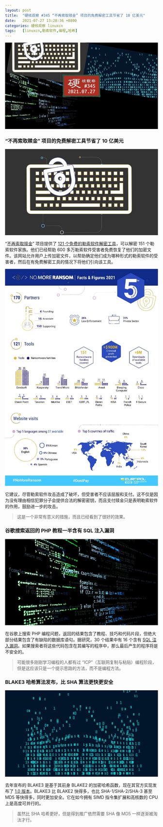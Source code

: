 ```yaml
---
layout: post
title:	"硬核观察 #345 “不再索取赎金” 项目的免费解密工具节省了 10 亿美元"
date:	2021-07-27 13:28:36 +0800 
categories:	硬核观察 linuxcn 
tags:	[linuxcn,勒索软件,编程,哈希]
---
```



![](/Asserts/Images/album/202107/27/132640pwc9zcnrd9d4q4d7.jpg)


### “不再索取赎金” 项目的免费解密工具节省了 10 亿美元


![](/Asserts/Images/album/202107/27/132653azlrz9ule0xe5lx5.jpg)


“[不再索取赎金](https://www.nomoreransom.org/en/index.html)” 项目提供了 [121 个免费的勒索软件解密工具](https://www.europol.europa.eu/newsroom/news/unhacked-121-tools-against-ransomware-single-website)，可以解密 151 个勒索软件家族。他们已经帮助 600 多万勒索软件受害者免费恢复了他们的加密文件。该网站允许用户上传加密文件，以帮助确定他们成为哪种形式的勒索软件的受害者，然后在有免费解密工具的情况下将他们引向该工具。


![](/Asserts/Images/album/202107/27/132738oazucii9acipuqap.jpg)


它建议，尽管勒索软件攻击造成了破坏，但受害者不应该屈服和支付。这不仅是因为没有理由相信犯罪分子会提供合法的解密密钥，而且支付赎金只是表明勒索软件的作用，鼓励进一步的攻击。



> 
> 这是一个非常有意义的措施，而且已经看到了很好的效果。
> 
> 
> 


### 谷歌搜索返回的 PHP 教程一半含有 SQL 注入漏洞


![](/Asserts/Images/album/202107/27/132800e3k1ezqok8fz8ok2.jpg)


在谷歌上搜索 PHP 编程问题，返回的结果包含了教程、技巧和代码片段，但绝大部分结果包含了有缺陷的数据库语句。据研究，30 个结果中有 16 个含有 [SQL 注入漏洞](https://waritschlager.de/sqlinjections-in-google-results.html)。如果搜索者将这些代码包含在其编写的程序中，那么最后产生的程序将是不安全的。



> 
> 可能很多刚刚学习编程的人都有过 “ICP”（互联网复制与粘贴）编程阶段，但是这应该只是一个提示思路的方法，而不是编程方法。
> 
> 
> 


### BLAKE3 哈希算法发布，比 SHA 算法更快更安全


![](/Asserts/Images/album/202107/27/132812d5v4cng26vl8nz82.jpg)


去年宣布的 BLAKE3 是基于其前身 BLAKE2 的加密哈希函数，现在其官方实现发布了 [1.0 版本](https://github.com/BLAKE3-team/BLAKE3/releases/tag/1.0.0)。BLAKE3 比 BLAKE2 快得多，也比 SHA-1/SHA-2/SHA-3 甚至 MD5 等快得多，同时更加安全。它在如今拥有 SIMD 指令集扩展和高核数的 CPU 上是高度可并行的。



> 
> 虽然比 SHA 哈希更好，但是得到推广依然需要 SHA 像 MD5 一样逐渐被淘汰才行。
> 
> 
>
